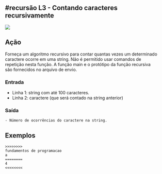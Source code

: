 ## #recursão L3 - Contando caracteres recursivamente


![](__capa.jpg)

## Ação

Forneça um algoritmo recursivo para contar quantas vezes um determinado caractere ocorre em uma string. Não é permitido usar comandos de repetição nesta função. A função main e o protótipo da função recursiva são fornecidos no arquivo de envio.

### Entrada

- Linha 1: string com até 100 caracteres.
- Linha 2: caractere (que será contado na string anterior)

### Saída

    - Número de ocorrências do caractere na string.

## Exemplos

```
>>>>>>>>
fundamentos de programacao
a
========
4
<<<<<<<<
```

#
